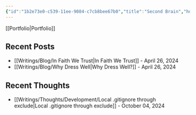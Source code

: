 ```yaml
---
{"id":"1b2e73e0-c539-11ee-9084-c7cb8bee67b0","title":"Second Brain","home":true,"publish":true,"date_created":"Saturday, December 3rd 2022, 3:27:32 pm","date_modified":"Thursday, October 3rd 2024, 9:56:48 pm","editing_lock":true,"live_preview":true,"cssclasses":["mado-heading"],"path":"index.md","permalink":"/index/","PassFrontmatter":true}
---
```



[[Portfolio\|Portfolio]]

## Recent Posts

- [[Writings/Blog/In Faith We Trust\|In Faith We Trust]] - April 26, 2024
- [[Writings/Blog/Why Dress Well\|Why Dress Well?]] - April 26, 2024


## Recent Thoughts

- [[Writings/Thoughts/Development/Local .gitignore through exclude\|Local .gitignore through exclude]] - October 04, 2024

